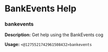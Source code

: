 # BankEvents Help

### bankevents

**Description:** Get help using the BankEvents cog

**Usage:** `<@1275521742961508432>bankevents`

